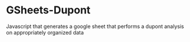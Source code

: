 # GSheets-Dupont
Javascript that generates a google sheet that performs a dupont analysis on appropriately organized data
